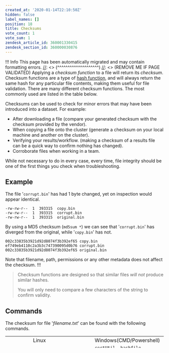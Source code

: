 ```yaml
---
created_at: '2020-01-14T22:10:50Z'
hidden: false
label_names: []
position: 18
title: Checksums
vote_count: 1
vote_sum: 1
zendesk_article_id: 360001330415
zendesk_section_id: 360000030876
---
```



[//]: <> (REMOVE ME IF PAGE VALIDATED)
[//]: <> (vvvvvvvvvvvvvvvvvvvv)
 !!! Info
     This page has been automatically migrated and may contain formatting errors.
[//]: <> (^^^^^^^^^^^^^^^^^^^^)
[//]: <> (REMOVE ME IF PAGE VALIDATED)
Applying a *checksum function* to a file will return its *checksum*.
Checksum functions are a type of [hash
function](https://en.wikipedia.org/wiki/Hash_function), and will always
return the same hash for any particular file contents, making them
useful for file validation. There are many different checksum functions.
The most commonly used are listed in the table below.

Checksums can be used to check for minor errors that may have been
introduced into a dataset. For example:

-   After downloading a file (compare your generated checksum with the
    checksum provided by the vendor).
-   When copying a file onto the cluster (generate a checksum on your
    local machine and another on the cluster).
-   Verifying your results/workflow. (making a checksum of a results
    file can be a quick way to confirm nothing has changed).
-   Corroborate files when working in a team.

While not necessary to do in every case, every time, file integrity
should be one of the first things you check when troubleshooting.

## Example

The file '`corrupt.bin`' has had 1 byte changed, yet on inspection would
appear identical. 

    -rw-rw-r--  1  393315  copy.bin
    -rw-rw-r--  1  393315  corrupt.bin
    -rw-rw-r--  1  393315  original.bin

By using a MD5 checksum (`md5sum *`) we can see that '`corrupt.bin`' has
diverged from the original, while '`copy.bin`' has not.

    002c33835b3921d92d8074f3b392ef65 copy.bin
    ef749eb4110c2a3b3c747390095d0b76 corrupt.bin
    002c33835b3921d92d8074f3b392ef65 original.bin

Note that filename, path, permissions or any other metadata does not
affect the checksum.
!!!
>
> Checksum functions are designed so that similar files *will not*
> produce similar hashes.
>
> You will only need to compare a few characters of the string to
> confirm validity.

## Commands

The checksum for file '*filename.txt*' can be found with the following
commands.

<table style="height: 37px;" width="805">
<tbody>
<tr class="odd">
<td style="width: 149px"> </td>
<td style="width: 150px">Linux</td>
<td style="width: 150px">Windows(CMD/Powershell)</td>
<td style="width: 150px">Mac</td>
</tr>
<tr class="even">
<td style="width: 149px">SH1</td>
<td
style="width: 150px"><code>sha1sum </code><em><code>filename.txt</code></em></td>
<td
style="width: 150px"><code>certUtil -hashfile </code><em><code>filename.txt</code></em></td>
<td
style="width: 150px"><code>shasum </code><em><code>filename.txt</code></em></td>
</tr>
<tr class="odd">
<td style="width: 149px">SHA256</td>
<td
style="width: 150px"><code>sha256sum </code><em><code>filename.txt</code></em></td>
<td
style="width: 150px"><code>certUtil -hashfile </code><em><code>filename.txt</code></em><code> sha256</code></td>
<td
style="width: 150px"><code>shasum -a 256 </code><em><code>filename.txt</code></em></td>
</tr>
<tr class="even">
<td style="width: 149px">MD5</td>
<td
style="width: 150px"><code>md5sum </code><em><code>filename.txt</code></em></td>
<td
style="width: 150px"><code>certUtil -hashfile </code><em><code>filename.txt</code></em><code> md5</code></td>
<td
style="width: 150px"><code>md5 </code><em><code>filename.txt</code></em></td>
</tr>
</tbody>
</table>

 

 
